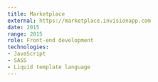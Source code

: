```yaml
---
title: Marketplace
external: https://marketplace.invisionapp.com
date: 2015
range: 2015
role: Front-end development
technologies:
- JavaScript
- SASS
- Liquid template language
---
```

